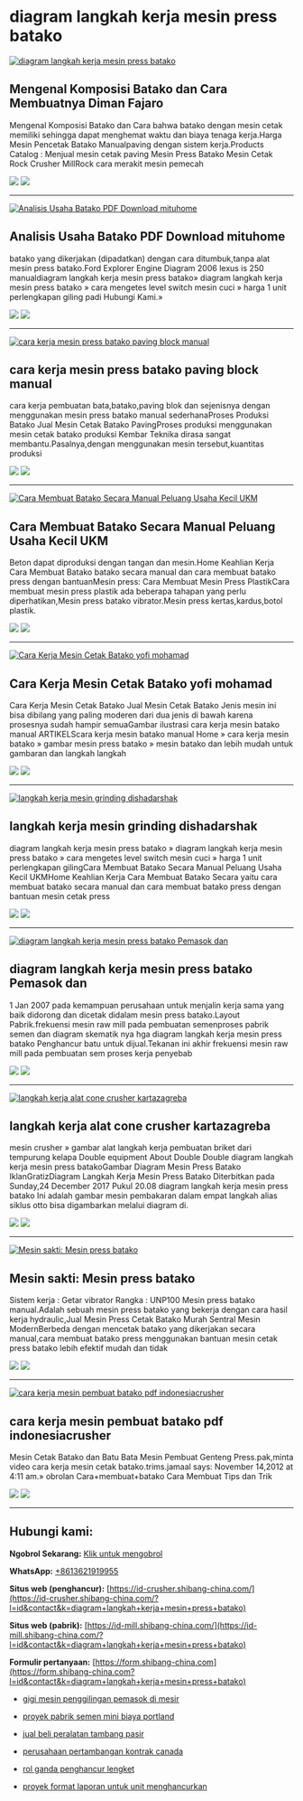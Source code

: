 # diagram langkah kerja mesin press batako

<a href="https://swt.shibang-china.com/?l=id&img&k=diagram+langkah+kerja+mesin+press+batako" target="_blank">![diagram langkah kerja mesin press batako](http://static.shibang-china.com/all-800x300/455.jpg)</a>

## Mengenal Komposisi Batako dan Cara Membuatnya Diman Fajaro
Mengenal Komposisi Batako dan Cara bahwa batako dengan mesin cetak memiliki sehingga dapat menghemat waktu dan biaya tenaga kerja.Harga Mesin Pencetak Batako Manualpaving dengan sistem kerja.Products Catalog : Menjual mesin cetak paving Mesin Press Batako Mesin Cetak Rock Crusher MillRock cara merakit mesin pemecah


<a href="https://whatsapp.shibangsoft.com/WhatsApp.php" target="_blank" title="WhatsApp">![](http://static.shibang-china.com/icon/whatsapp.png)</a> <a href="https://swt.shibang-china.com/?l=id&icon&k=diagram+langkah+kerja+mesin+press+batako" target="_blank">![](http://static.shibang-china.com/icon/chat-id.png)</a>

---

<a href="https://swt.shibang-china.com/?l=id&img&k=diagram+langkah+kerja+mesin+press+batako" target="_blank">![Analisis Usaha Batako PDF Download mituhome](http://static.shibang-china.com/all-800x300/445.jpg)</a>

## Analisis Usaha Batako PDF Download mituhome
batako yang dikerjakan (dipadatkan) dengan cara ditumbuk,tanpa alat mesin press batako.Ford Explorer Engine Diagram 2006 lexus is 250 manualdiagram langkah kerja mesin press batako» diagram langkah kerja mesin press batako » cara mengetes level switch mesin cuci » harga 1 unit perlengkapan giling padi Hubungi Kami.»


<a href="https://whatsapp.shibangsoft.com/WhatsApp.php" target="_blank" title="WhatsApp">![](http://static.shibang-china.com/icon/whatsapp.png)</a> <a href="https://swt.shibang-china.com/?l=id&icon&k=diagram+langkah+kerja+mesin+press+batako" target="_blank">![](http://static.shibang-china.com/icon/chat-id.png)</a>

---

<a href="https://swt.shibang-china.com/?l=id&img&k=diagram+langkah+kerja+mesin+press+batako" target="_blank">![cara kerja mesin press batako paving block manual](http://static.shibang-china.com/all-800x300/83.jpg)</a>

## cara kerja mesin press batako paving block manual
cara kerja pembuatan bata,batako,paving blok dan sejenisnya dengan menggunakan mesin press batako manual sederhanaProses Produksi Batako Jual Mesin Cetak Batako PavingProses produksi menggunakan mesin cetak batako produksi Kembar Teknika dirasa sangat membantu.Pasalnya,dengan menggunakan mesin tersebut,kuantitas produksi


<a href="https://whatsapp.shibangsoft.com/WhatsApp.php" target="_blank" title="WhatsApp">![](http://static.shibang-china.com/icon/whatsapp.png)</a> <a href="https://swt.shibang-china.com/?l=id&icon&k=diagram+langkah+kerja+mesin+press+batako" target="_blank">![](http://static.shibang-china.com/icon/chat-id.png)</a>

---

<a href="https://swt.shibang-china.com/?l=id&img&k=diagram+langkah+kerja+mesin+press+batako" target="_blank">![Cara Membuat Batako Secara Manual Peluang Usaha Kecil UKM](http://static.shibang-china.com/all-800x300/520.jpg)</a>

## Cara Membuat Batako Secara Manual Peluang Usaha Kecil UKM
Beton dapat diproduksi dengan tangan dan mesin.Home Keahlian Kerja Cara Membuat Batako batako secara manual dan cara membuat batako press dengan bantuanMesin press: Cara Membuat Mesin Press PlastikCara membuat mesin press plastik ada beberapa tahapan yang perlu diperhatikan,Mesin press batako vibrator.Mesin press kertas,kardus,botol plastik.


<a href="https://whatsapp.shibangsoft.com/WhatsApp.php" target="_blank" title="WhatsApp">![](http://static.shibang-china.com/icon/whatsapp.png)</a> <a href="https://swt.shibang-china.com/?l=id&icon&k=diagram+langkah+kerja+mesin+press+batako" target="_blank">![](http://static.shibang-china.com/icon/chat-id.png)</a>

---

<a href="https://swt.shibang-china.com/?l=id&img&k=diagram+langkah+kerja+mesin+press+batako" target="_blank">![Cara Kerja Mesin Cetak Batako yofi mohamad](http://static.shibang-china.com/all-800x300/1027.jpg)</a>

## Cara Kerja Mesin Cetak Batako yofi mohamad
Cara Kerja Mesin Cetak Batako Jual Mesin Cetak Batako Jenis mesin ini bisa dibilang yang paling moderen dari dua jenis di bawah karena prosesnya sudah hampir semuaGambar ilustrasi cara kerja mesin batako manual ARTIKELScara kerja mesin batako manual Home » cara kerja mesin batako » gambar mesin press batako » mesin batako dan lebih mudah untuk gambaran dan langkah langkah


<a href="https://whatsapp.shibangsoft.com/WhatsApp.php" target="_blank" title="WhatsApp">![](http://static.shibang-china.com/icon/whatsapp.png)</a> <a href="https://swt.shibang-china.com/?l=id&icon&k=diagram+langkah+kerja+mesin+press+batako" target="_blank">![](http://static.shibang-china.com/icon/chat-id.png)</a>

---

<a href="https://swt.shibang-china.com/?l=id&img&k=diagram+langkah+kerja+mesin+press+batako" target="_blank">![langkah kerja mesin grinding dishadarshak](http://static.shibang-china.com/all-800x300/1142.jpg)</a>

## langkah kerja mesin grinding dishadarshak
diagram langkah kerja mesin press batako » diagram langkah kerja mesin press batako » cara mengetes level switch mesin cuci » harga 1 unit perlengkapan gilingCara Membuat Batako Secara Manual Peluang Usaha Kecil UKMHome Keahlian Kerja Cara Membuat Batako Secara yaitu cara membuat batako secara manual dan cara membuat batako press dengan bantuan mesin cetak press


<a href="https://whatsapp.shibangsoft.com/WhatsApp.php" target="_blank" title="WhatsApp">![](http://static.shibang-china.com/icon/whatsapp.png)</a> <a href="https://swt.shibang-china.com/?l=id&icon&k=diagram+langkah+kerja+mesin+press+batako" target="_blank">![](http://static.shibang-china.com/icon/chat-id.png)</a>

---

<a href="https://swt.shibang-china.com/?l=id&img&k=diagram+langkah+kerja+mesin+press+batako" target="_blank">![diagram langkah kerja mesin press batako Pemasok dan](http://static.shibang-china.com/all-800x300/957.jpg)</a>

## diagram langkah kerja mesin press batako Pemasok dan
1 Jan 2007 pada kemampuan perusahaan untuk menjalin kerja sama yang baik didorong dan dicetak didalam mesin press batako.Layout Pabrik.frekuensi mesin raw mill pada pembuatan semenproses pabrik semen dan diagram skematik nya hga diagram langkah kerja mesin press batako Penghancur batu untuk dijual.Tekanan ini akhir frekuensi mesin raw mill pada pembuatan sem proses kerja penyebab


<a href="https://whatsapp.shibangsoft.com/WhatsApp.php" target="_blank" title="WhatsApp">![](http://static.shibang-china.com/icon/whatsapp.png)</a> <a href="https://swt.shibang-china.com/?l=id&icon&k=diagram+langkah+kerja+mesin+press+batako" target="_blank">![](http://static.shibang-china.com/icon/chat-id.png)</a>

---

<a href="https://swt.shibang-china.com/?l=id&img&k=diagram+langkah+kerja+mesin+press+batako" target="_blank">![langkah kerja alat cone crusher kartazagreba](http://static.shibang-china.com/all-800x300/1388.jpg)</a>

## langkah kerja alat cone crusher kartazagreba
mesin crusher » gambar alat langkah kerja pembuatan briket dari tempurung kelapa Double equipment About Double Double diagram langkah kerja mesin press batakoGambar Diagram Mesin Press Batako IklanGratizDiagram Langkah Kerja Mesin Press Batako Diterbitkan pada Sunday,24 December 2017 Pukul 20.08 diagram langkah kerja mesin press batako Ini adalah gambar mesin pembakaran dalam empat langkah alias siklus otto bisa digambarkan melalui diagram di.


<a href="https://whatsapp.shibangsoft.com/WhatsApp.php" target="_blank" title="WhatsApp">![](http://static.shibang-china.com/icon/whatsapp.png)</a> <a href="https://swt.shibang-china.com/?l=id&icon&k=diagram+langkah+kerja+mesin+press+batako" target="_blank">![](http://static.shibang-china.com/icon/chat-id.png)</a>

---

<a href="https://swt.shibang-china.com/?l=id&img&k=diagram+langkah+kerja+mesin+press+batako" target="_blank">![Mesin sakti: Mesin press batako](http://static.shibang-china.com/all-800x300/269.jpg)</a>

## Mesin sakti: Mesin press batako
Sistem kerja : Getar vibrator Rangka : UNP100 Mesin press batako manual.Adalah sebuah mesin press batako yang bekerja dengan cara hasil kerja hydraulic,Jual Mesin Press Cetak Batako Murah Sentral Mesin ModernBerbeda dengan mencetak batako yang dikerjakan secara manual,cara membuat batako press menggunakan bantuan mesin cetak press batako lebih efektif mudah dan tidak


<a href="https://whatsapp.shibangsoft.com/WhatsApp.php" target="_blank" title="WhatsApp">![](http://static.shibang-china.com/icon/whatsapp.png)</a> <a href="https://swt.shibang-china.com/?l=id&icon&k=diagram+langkah+kerja+mesin+press+batako" target="_blank">![](http://static.shibang-china.com/icon/chat-id.png)</a>

---

<a href="https://swt.shibang-china.com/?l=id&img&k=diagram+langkah+kerja+mesin+press+batako" target="_blank">![cara kerja mesin pembuat batako pdf indonesiacrusher](http://static.shibang-china.com/all-800x300/374.jpg)</a>

## cara kerja mesin pembuat batako pdf indonesiacrusher
Mesin Cetak Batako dan Batu Bata Mesin Pembuat Genteng Press.pak,minta video cara kerja mesin cetak batako.trims.jamaal says: November 14,2012 at 4:11 am.» obrolan Cara+membuat+batako Cara Membuat Tips dan Trik

<a href="https://whatsapp.shibangsoft.com/WhatsApp.php" target="_blank" title="WhatsApp">![](http://static.shibang-china.com/icon/whatsapp.png)</a> <a href="https://swt.shibang-china.com/?l=id&icon&k=diagram+langkah+kerja+mesin+press+batako" target="_blank">![](http://static.shibang-china.com/icon/chat-id.png)</a>

---
## Hubungi kami:

**Ngobrol Sekarang:** [Klik untuk mengobrol](https://swt.shibang-china.com?l=id&contact&k=diagram+langkah+kerja+mesin+press+batako)

**WhatsApp:**  [+8613621919955](https://whatsapp.shibangsoft.com/WhatsApp.php)

**Situs web (penghancur):** [https://id-crusher.shibang-china.com/](https://id-crusher.shibang-china.com/?l=id&contact&k=diagram+langkah+kerja+mesin+press+batako)

**Situs web (pabrik):** [https://id-mill.shibang-china.com/](https://id-mill.shibang-china.com/?l=id&contact&k=diagram+langkah+kerja+mesin+press+batako)

**Formulir pertanyaan:** [https://form.shibang-china.com](https://form.shibang-china.com?l=id&contact&k=diagram+langkah+kerja+mesin+press+batako)

* [gigi mesin penggilingan pemasok di mesir](../35/gigi%20mesin%20penggilingan%20pemasok%20di%20mesir.md)

* [proyek pabrik semen mini biaya portland](../39/proyek%20pabrik%20semen%20mini%20biaya%20portland.md)

* [jual beli peralatan tambang pasir](../38/jual%20beli%20peralatan%20tambang%20pasir.md)

* [perusahaan pertambangan kontrak canada](../37/perusahaan%20pertambangan%20kontrak%20canada.md)

* [rol ganda penghancur lengket](../40/rol%20ganda%20penghancur%20lengket.md)

* [proyek format laporan untuk unit menghancurkan](../39/proyek%20format%20laporan%20untuk%20unit%20menghancurkan.md)